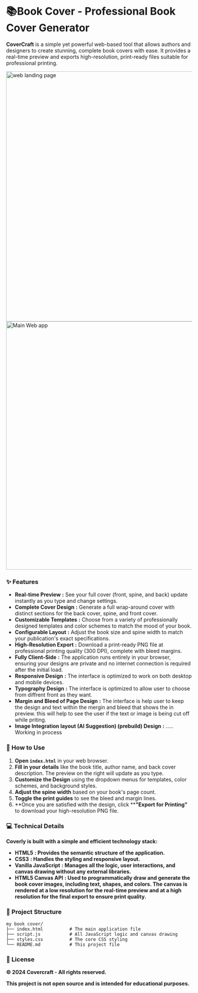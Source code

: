 # 📚Book Cover - Professional Book Cover Generator

****CoverCraft**** is a simple yet powerful web-based tool that allows authors and designers to create stunning, complete book covers with ease. It provides a real-time preview and exports high-resolution, print-ready files suitable for professional printing.  

<img width="1316" height="679" alt="web landing page " src="https://github.com/user-attachments/assets/de9e0ac1-114e-40b8-8015-5ab5c572fac7" />


<img width="1307" height="674" alt="Main Web app" src="https://github.com/user-attachments/assets/e0dd4ff7-c43f-412d-a1ce-9fea8818d90a" />


### ✨ Features

* **Real-time Preview** **:** See your full cover (front, spine, and back) update instantly as you type and change settings.
* **Complete Cover Design** **:** Generate a full wrap-around cover with distinct sections for the back cover, spine, and front cover.
* **Customizable Templates** **:** Choose from a variety of professionally designed templates and color schemes to match the mood of your book.
* **Configurable Layout** **:** Adjust the book size and spine width to match your publication's exact specifications.
* **High-Resolution Export** **:** Download a print-ready PNG file at professional printing quality (300 DPI), complete with bleed margins.
* **Fully Client-Side** **:** The application runs entirely in your browser, ensuring your designs are private and no internet connection is required after the initial load.
* **Responsive Design** **:** The interface is optimized to work on both desktop and mobile devices.
* **Typography Design** **:** The interface is optimized to allow user to choose from diffrent front as they want.
* **Margin and Bleed of Page Design** **:** The interface is help user to keep the design and text within the mergin and bleed that shows the in  preview. this will help to see the user if the text or image is being cut off while priting.
* **Image Integration layout (AI Suggestion) (prebuild) Design** **:** ..... Working in process

  

### 🚀 How to Use

1. **Open `index.html`** in your web browser.
2. **Fill in your details** like the book title, author name, and back cover description. The preview on the right will update as you type.
3. **Customize the Design** using the dropdown menus for templates, color schemes, and background styles.
4. **Adjust the spine width** based on your book's page count.
5. **Toggle the print guides** to see the bleed and margin lines.
6. **Once you are satisfied with the design, click ****"Export for Printing"** to download your high-resolution PNG file.

### 💻 Technical Details

**Coverly is built with a simple and efficient technology stack:**

* **HTML5** **: Provides the semantic structure of the application.**
* **CSS3** **: Handles the styling and responsive layout.**
* **Vanilla JavaScript** **: Manages all the logic, user interactions, and canvas drawing without any external libraries.**
* **HTML5 Canvas API** **: Used to programmatically draw and generate the book cover images, including text, shapes, and colors. The canvas is rendered at a low resolution for the real-time preview and at a high resolution for the final export to ensure print quality.**

### 📂 Project Structure

```
my book cover/
├── index.html          # The main application file
├── script.js           # All JavaScript logic and canvas drawing
├── styles.css          # The core CSS styling
└── README.md           # This project file

```

### 📜 License

**© 2024 Covercraft - All rights reserved.**

**This project is not open source and is intended for educational purposes.**
